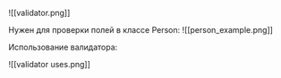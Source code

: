 ![[validator.png]]

Нужен для проверки полей в классе Person:
![[person_example.png]]

Использование валидатора:

![[validator uses.png]]